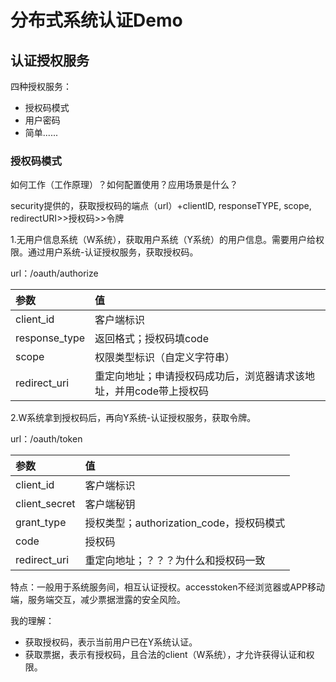 # 分布式系统认证Demo

## 认证授权服务

四种授权服务：

* 授权码模式
* 用户密码
* 简单......

### 授权码模式

如何工作（工作原理）？如何配置使用？应用场景是什么？

security提供的，获取授权码的端点（url）+clientID, responseTYPE, scope, redirectURI&gt;&gt;授权码&gt;&gt;令牌

1.无用户信息系统（W系统），获取用户系统（Y系统）的用户信息。需要用户给权限。通过用户系统-认证授权服务，获取授权码。

url：/oauth/authorize

| 参数 | 值 |
| :--- | :--- |
| client\_id | 客户端标识 |
| response\_type | 返回格式；授权码填code |
| scope | 权限类型标识（自定义字符串） |
| redirect\_uri | 重定向地址；申请授权码成功后，浏览器请求该地址，并用code带上授权码 |

2.W系统拿到授权码后，再向Y系统-认证授权服务，获取令牌。

url：/oauth/token

| 参数 | 值 |
| :--- | :--- |
| client\_id | 客户端标识 |
| client\_secret | 客户端秘钥 |
| grant\_type | 授权类型；authorization\_code，授权码模式 |
| code | 授权码 |
| redirect\_uri | 重定向地址；？？？为什么和授权码一致 |

特点：一般用于系统服务间，相互认证授权。accesstoken不经浏览器或APP移动端，服务端交互，减少票据泄露的安全风险。

我的理解：

* 获取授权码，表示当前用户已在Y系统认证。
* 获取票据，表示有授权码，且合法的client（W系统），才允许获得认证和权限。





